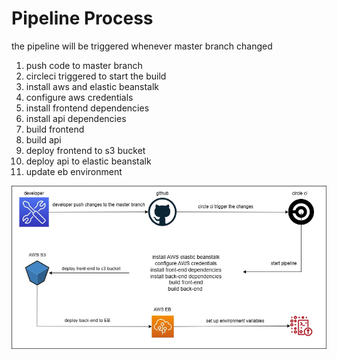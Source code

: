 # Pipeline Process

the pipeline will be triggered whenever master branch changed

1. push code to master branch
2. circleci triggered to start the build
3. install aws and elastic beanstalk
4. configure aws credentials
5. install frontend dependencies
6. install api dependencies
7. build frontend
8. build api
9. deploy frontend to s3 bucket
10. deploy api to elastic beanstalk
11. update eb environment

![image](../screenshots/pipeline-diagram.jpg)
